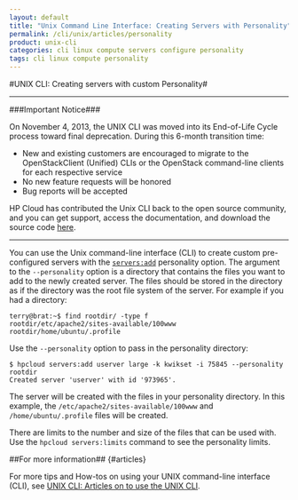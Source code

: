 ```yaml
---
layout: default
title: "Unix Command Line Interface: Creating Servers with Personality"
permalink: /cli/unix/articles/personality
product: unix-cli
categories: cli linux compute servers configure personality
tags: cli linux compute personality
---
```

#UNIX CLI: Creating servers with custom Personality#

___________________

###Important Notice###

On November 4, 2013, the UNIX CLI was moved into its End-of-Life Cycle process toward final deprecation. During this 6-month transition time:

* New and existing customers are encouraged to migrate to the OpenStackClient (Unified) CLIs or the OpenStack command-line clients for each respective service
* No new feature requests will be honored
* Bug reports will be accepted

HP Cloud has contributed the Unix CLI back to the open source community, and you can get support, access the documentation, and download the source code [here](https://github.com/hpcloud/unix_cli).

_________________________________________

You can use the Unix command-line interface (CLI) to create custom pre-configured servers with the [`servers:add`](/cli/unix/reference#servers:add) personality option.  The argument to the `--personality` option is a directory that contains the files you want to add to the newly created server.  The files should be stored in the directory as if the directory was the root file system of the server.  For example if you had a directory:

    terry@brat:~$ find rootdir/ -type f
    rootdir/etc/apache2/sites-available/100www
    rootdir/home/ubuntu/.profile

Use the `--personality` option to pass in the personality directory:

    $ hpcloud servers:add userver large -k kwikset -i 75845 --personality rootdir
    Created server 'userver' with id '973965'.

The server will be created with the files in your personality directory.  In this example, the `/etc/apache2/sites-available/100www` and `/home/ubuntu/.profile` files will be created.

There are limits to the number and size of the files that can be used with.  Use the `hpcloud servers:limits` command to see the personality limits.

##For more information## {#articles}

For more tips and How-tos on using your UNIX command-line interface (CLI), see [UNIX CLI: Articles on to use the UNIX CLI](/cli/unix/articles/).
